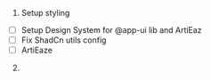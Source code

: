 1. Setup styling
-[ ] Setup Design System for @app-ui lib and ArtiEaz
-[ ] Fix ShadCn utils config
-[ ] ArtiEaze 
2. 
